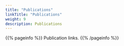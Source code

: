 ```yaml
---
title: "Publications"
linkTitle: "Publications"
weight: 9
description: Publications
---
```


{{% pageinfo %}}
Publication links.
{{% /pageinfo %}}
